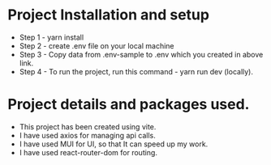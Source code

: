 # Project Installation and setup

- Step 1 - yarn install
- Step 2 - create .env file on your local machine
- Step 3 - Copy data from .env-sample to .env which you created in above link.
- Step 4 - To run the project, run this command - yarn run dev (locally).


# Project details and packages used.
- This project has been created using vite.
- I have used axios for managing api calls.
- I have used MUI for UI, so that It can speed up my work.
- I have used react-router-dom for routing.
